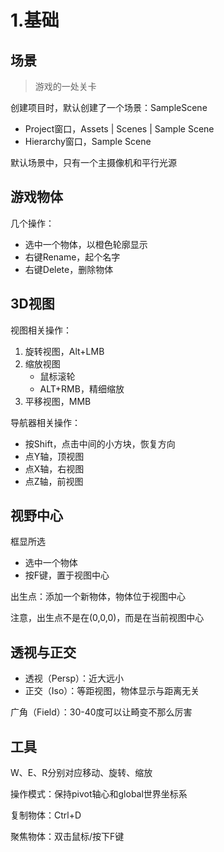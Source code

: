 # 1.基础

## 场景

> 游戏的一处关卡

创建项目时，默认创建了一个场景：SampleScene

- Project窗口，Assets | Scenes | Sample Scene
- Hierarchy窗口，Sample Scene

默认场景中，只有一个主摄像机和平行光源

## 游戏物体

几个操作：

- 选中一个物体，以橙色轮廓显示
- 右键Rename，起个名字
- 右键Delete，删除物体

## 3D视图

视图相关操作：

1. 旋转视图，Alt+LMB
2. 缩放视图
   - 鼠标滚轮
   - ALT+RMB，精细缩放
3. 平移视图，MMB

导航器相关操作：

- 按Shift，点击中间的小方块，恢复方向
- 点Y轴，顶视图
- 点X轴，右视图
- 点Z轴，前视图

## 视野中心

框显所选

- 选中一个物体
- 按F键，置于视图中心

出生点：添加一个新物体，物体位于视图中心

注意，出生点不是在(0,0,0)，而是在当前视图中心

## 透视与正交

- 透视（Persp）：近大远小
- 正交（Iso）：等距视图，物体显示与距离无关

广角（Field）：30-40度可以让畸变不那么厉害

## 工具

W、E、R分别对应移动、旋转、缩放

操作模式：保持pivot轴心和global世界坐标系

复制物体：Ctrl+D

聚焦物体：双击鼠标/按下F键